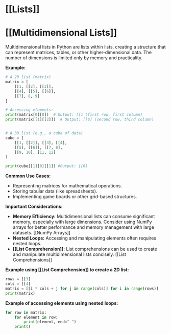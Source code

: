 # [[Lists]]
# [[Multidimensional Lists]] 
Multidimensional lists in Python are lists within lists, creating a structure that can represent matrices, tables, or other higher-dimensional data.  The number of dimensions is limited only by memory and practicality.

**Example:**

```python
# A 2D list (matrix)
matrix = [
    [[1, [[2], [[3]],
    [[4], [[5], [[6]],
    [[7], 8, 9]
]

# Accessing elements:
print(matrix[0][0])  # Output: [[1 (first row, first column)
print(matrix[[1][[2]])  # Output: [[6] (second row, third column)


# A 3D list (e.g., a cube of data)
cube = [
    [[1, [[2]], [[3], [[4],
    [[5], [[6]], [[7, 8],
    [[9, 10], [11, 12]
]

print(cube[[1][0][[1]) #Output: [[6]

```

**Common Use Cases:**

* Representing matrices for mathematical operations.
* Storing tabular data (like spreadsheets).
* Implementing game boards or other grid-based structures.


**Important Considerations:**

* **Memory Efficiency:**  Multidimensional lists can consume significant memory, especially with large dimensions. Consider using NumPy arrays for better performance and memory management with large datasets. [[NumPy Arrays]]
* **Nested Loops:** Accessing and manipulating elements often requires nested loops.  
* **[[List Comprehension]]:**  List comprehensions can be used to create and manipulate multidimensional lists concisely.  [[List Comprehensions]]


**Example using [[List Comprehension]] to create a 2D list:**

```python
rows = [[3]
cols = [[4]
matrix = [[i * cols + j for j in range(cols)] for i in range(rows)]
print(matrix)
```

**Example of accessing elements using nested loops:**

```python
for row in matrix:
    for element in row:
        print(element, end=" ")
    print()
```
